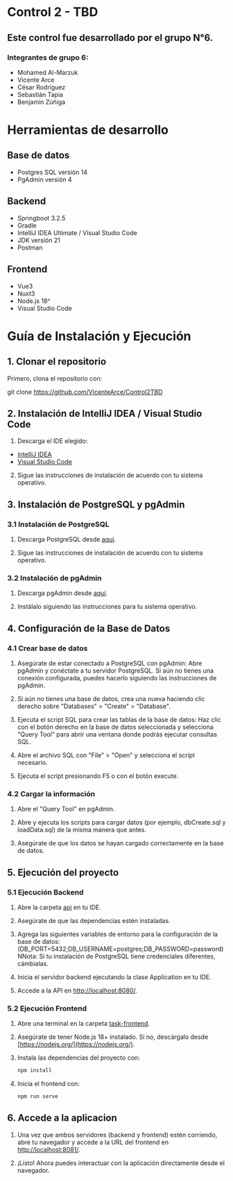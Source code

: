 # Control 2 - TBD
## Este control fue desarrollado por el grupo N°6.
### Integrantes de grupo 6:
* Mohamed Al-Marzuk 
* Vicente Arce
* César Rodríguez
* Sebastián Tapia
* Benjamin Zúñiga

# Herramientas de desarrollo

## Base de datos
* Postgres SQL versión 14
* PgAdmin versión 4

## Backend
* Springboot 3.2.5
* Gradle
* IntelliJ IDEA Ultimate / Visual Studio Code
* JDK versión 21
* Postman

## Frontend
* Vue3
* Nuxt3
* Node.js 18^
* Visual Studio Code

# Guía de Instalación y Ejecución

## 1. Clonar el repositorio

Primero, clona el repositorio con:

git clone https://github.com/VicenteArce/Control2TBD

## 2. Instalación de IntelliJ IDEA / Visual Studio Code

1. Descarga el IDE elegido:
- [IntelliJ IDEA](https://www.jetbrains.com/idea/download/)
- [Visual Studio Code](https://code.visualstudio.com/)

2. Sigue las instrucciones de instalación de acuerdo con tu sistema operativo.

## 3. Instalación de PostgreSQL y pgAdmin

### 3.1 Instalación de PostgreSQL

1. Descarga PostgreSQL desde [aquí](https://www.postgresql.org/download/).

2. Sigue las instrucciones de instalación de acuerdo con tu sistema operativo.

### 3.2 Instalación de pgAdmin

1. Descarga pgAdmin desde [aquí](https://www.pgadmin.org/download/).

2. Instálalo siguiendo las instrucciones para tu sistema operativo.

## 4. Configuración de la Base de Datos

### 4.1 Crear base de datos
1. Asegúrate de estar conectado a PostgreSQL con pgAdmin:
   Abre pgAdmin y conéctate a tu servidor PostgreSQL. Si aún no tienes una conexión configurada, puedes hacerlo siguiendo las instrucciones de pgAdmin.
   
2. Si aún no tienes una base de datos, crea una nueva haciendo clic derecho sobre "Databases" > "Create" > "Database".

3. Ejecuta el script SQL para crear las tablas de la base de datos:
   Haz clic con el botón derecho en la base de datos seleccionada y selecciona "Query Tool" para abrir una ventana donde podrás ejecutar consultas SQL.

4. Abre el archivo SQL con "File" > "Open" y selecciona el script necesario.

5. Ejecuta el script presionando F5 o con el botón execute.

### 4.2 Cargar la información

1. Abre el "Query Tool" en pgAdmin.

2. Abre y ejecuta los scripts para cargar datos (por ejemplo, dbCreate.sql y loadData.sql) de la misma manera que antes.

3. Asegúrate de que los datos se hayan cargado correctamente en la base de datos.


## 5. Ejecución del proyecto

### 5.1 Ejecución Backend

1. Abre la carpeta [api](./api) en tu IDE.

2. Asegúrate de que las dependencias estén instaladas.

3. Agrega las siguientes variables de entorno para la configuración de la base de datos: (DB_PORT=5432;DB_USERNAME=postgres;DB_PASSWORD=password)
   NNota: Si tu instalación de PostgreSQL tiene credenciales diferentes, cámbialas.

4. Inicia el servidor backend ejecutando la clase Application en tu IDE.

5. Accede a la API en [http://localhost:8080/](http://localhost:8080/).

### 5.2 Ejecución Frontend

1. Abre una terminal en la carpeta [task-frontend](./task-frontend).

2. Asegúrate de tener Node.js 18+ instalado. Si no, descárgalo desde [https://nodejs.org/](https://nodejs.org/).

3. Instala las dependencias del proyecto con:

   ```bash
   npm install
   ```
   
4. Inicia el frontend con:
   ```bash
   npm run serve
   ```

## 6. Accede a la aplicacion

1. Una vez que ambos servidores (backend y frontend) estén corriendo, abre tu navegador y accede a la URL del frontend en [http://localhost:8081/](http://localhost:8081/).

2. ¡Listo! Ahora puedes interactuar con la aplicación directamente desde el navegador.

